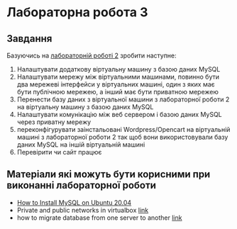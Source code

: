 # Лабораторна робота 3

## Завдання

Базуючись на [лабораторній роботі 2](/green/lab2.md) зробити наступне:

1. Налаштувати додаткову віртуальну машину з базою даних MySQL
2. Налаштувати мережу між віртуальними машинами, повинно бути два мережеві інтерфейси у віртуальних машині, один з яких має бути публічною мережею, а інший має бути приватною мережею
3. Перенести базу даних з віртуальної машини з лабораторної роботи 2 на віртуальну машину з базою даних MySQL
4. Налаштувати комунікацію між веб сервером і базою даних MySQL через приватну мережу
5. переконфігурувати заінстальовані Wordpress/Opencart на віртуальній машині з лабораторної роботи 2 так щоб вони використовували базу даних MySQL на іншій віртуальній машині
6. Перевірити чи сайт працює

## Матеріали які можуть бути корисними при виконанні лабораторної роботи

- [How to Install MySQL on Ubuntu 20.04](https://www.digitalocean.com/community/tutorials/how-to-install-mysql-on-ubuntu-20-04)
- Private and public networks in virtualbox [link](https://www.nakivo.com/blog/virtualbox-network-setting-guide/)
- how to migrate database from one server to another [link](https://www.digitalocean.com/community/tutorials/how-to-migrate-a-mysql-database-between-two-servers)
